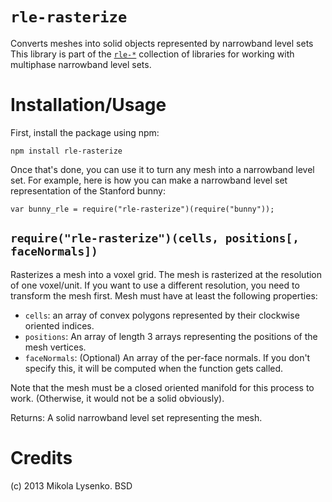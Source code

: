`rle-rasterize`
==============
Converts meshes into solid objects represented by narrowband level sets  This library is part of the [`rle-*`](https://github.com/mikolalysenko/rle-csg) collection of libraries for working with multiphase narrowband level sets.

Installation/Usage
==================
First, install the package using npm:

    npm install rle-rasterize
    
Once that's done, you can use it to turn any mesh into a narrowband level set.  For example, here is how you can make a narrowband level set representation of the Stanford bunny:

    var bunny_rle = require("rle-rasterize")(require("bunny"));

`require("rle-rasterize")(cells, positions[, faceNormals])`
--------------------------------
Rasterizes a mesh into a voxel grid.  The mesh is rasterized at the resolution of one voxel/unit.  If you want to use a different resolution, you need to transform the mesh first.  Mesh must have at least the following properties:

* `cells`: an array of convex polygons represented by their clockwise oriented indices.
* `positions`: An array of length 3 arrays representing the positions of the mesh vertices.
* `faceNormals`: (Optional) An array of the per-face normals.  If you don't specify this, it will be computed when the function gets called.

Note that the mesh must be a closed oriented manifold for this process to work.  (Otherwise, it would not be a solid obviously).

Returns:  A solid narrowband level set representing the mesh.

Credits
=======
(c) 2013 Mikola Lysenko. BSD
